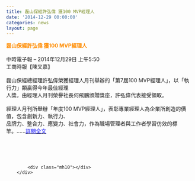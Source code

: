 ```yaml
---
title: 磊山保經許弘偉 獲100 MVP經理人
date: '2014-12-29 00:00:00'
categories: news
layout: page
---
```


<div class="text">
			<div>
	<div>
		<span style="color:#ff8c00;"><span style="font-size:14px;"><strong>磊山保經許弘偉 獲100 MVP經理人</strong></span></span></div>
	<div>
		&nbsp;</div>
	<div>
		中時電子報 – 2014年12月29日 上午5:50</div>
	<div>
		工商時報【陳又嘉】</div>
	<div>
		&nbsp;</div>
	<div>
		磊山保經總經理許弘偉榮獲經理人月刊舉辦的「第7屆100 MVP經理人」，以「執行力」類贏得今年最佳經理</div>
	<div>
		人獎，由經理人月刊榮譽社長何飛鵬頒贈獎座，許弘偉代表接受領取。</div>
	<div>
		&nbsp;</div>
	<div>
		經理人月刊所舉辦「年度100 MVP經理人」，表彰專業經理人為企業所創造的價值，包含創新力、執行力、</div>
	<div>
		品牌力、整合力、應變力、社會力，作為職場管理者與工作者學習仿效的標竿。......<a href="https://tw.news.yahoo.com/%E7%A3%8A%E5%B1%B1%E4%BF%9D%E7%B6%93%E8%A8%B1%E5%BC%98%E5%81%89-%E7%8D%B2100-mvp%E7%B6%93%E7%90%86%E4%BA%BA-215033984--finance.html"><span style="color:#0000ff;">詳閱全文</span></a></div>
	<div>
		&nbsp;</div>
	<div>
		&nbsp;</div>
	<div>
		&nbsp;</div>
</div>
<div>
	&nbsp;</div>

			<div class="mh10"></div>
		</div>